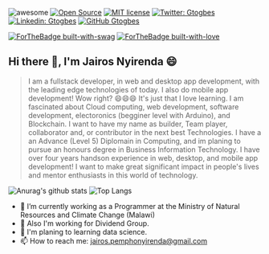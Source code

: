 <!--
**Jairos-1999/Jairos-1999** is a ✨ _special_ ✨ repository because its `README.md` (this file) appears on your GitHub profile.

Here are some ideas to get you started:

- 🔭 I’m currently working on ...
- 🌱 I’m currently learning ...
- 👯 I’m looking to collaborate on ...
- 🤔 I’m looking for help with ...
- 💬 Ask me about ...
- 📫 How to reach me: ...
- 😄 Pronouns: ...
- ⚡ Fun fact: ...
-->

![awesome](https://cdn.rawgit.com/sindresorhus/awesome/d7305f38d29fed78fa85652e3a63e154dd8e8829/media/badge.svg)
[![Open Source](https://badges.frapsoft.com/os/v2/open-source.svg?v=103)](https://github.com/ellerbrock/open-source-badges/)
[![MIT license](https://img.shields.io/badge/License-MIT-blue.svg)](https://lbesson.mit-license.org/)
[![Twitter: Gtogbes](https://img.shields.io/twitter/follow/Jairox2619?style=social)](https://twitter.com/Jairox2619)
[![Linkedin: Gtogbes](https://img.shields.io/badge/-Jairos_Nyirenda-blue?style=flat-square&logo=Linkedin&logoColor=white&link=https://www.linkedin.com/in/jairos-nyirenda-196b76184/?lipi=urn%3Ali%3Apage%3Aprofile_common_profile_index%3B21c3a358-6d13-4623-8962-ad9d49cc6f15)](https://www.linkedin.com/in/jairos-nyirenda-196b76184/)
[![GitHub Gtogbes](https://img.shields.io/github/followers/Jairos?label=follow&style=social)](https://github.com/Jairos-1999)
<p>


[![ForTheBadge built-with-swag](http://ForTheBadge.com/images/badges/built-with-swag.svg)](https://github.com/Jairos-1999/)
[![ForTheBadge built-with-love](http://ForTheBadge.com/images/badges/built-with-love.svg)](https://github.com/Jairos-1999/)

## Hi there 👋, I'm Jairos Nyirenda 😄

> I am a fullstack developer, in web and desktop app development, with the leading edge technologies of today. I also do mobile app development! Wow right? 😄😄😄 It's just that I love learning.
> I am fascinated about Cloud computing, web development, software development, electoronics (begginer level with Arduino), and Blockchain.
> I want to have my name as builder, Team player, collaborator and, or contributor in the next best Technologies.
> I have a an Advance (Level 5) Diplomain in Computing, and im planing to pursue an honours degree in Business Information Technology.
> I have over four years handson experience in web, desktop, and mobile app development!
> I want to make great significant impact in people's lives and mentor enthusiasts in this world of technology.

![Anurag's github stats](https://github-readme-stats.vercel.app/api?username=Jairos-1999&count_private=true&show_icons=true&theme=gruvbox)
![Top Langs ](https://github-readme-stats.vercel.app/api/top-langs/?username=Jairos-1999&layout=compact&theme=gruvbox&hide=html&langs_count=8)

- 🔭 I’m currently working as a Programmer at the Ministry of Natural Resources and Climate Change (Malawi)
- 🔭 Also I'm working for Dividend Group.
- 🌱 I'm planing to learning data science.
- 📫 How to reach me: jairos.pemphonyirenda@gmail.com
